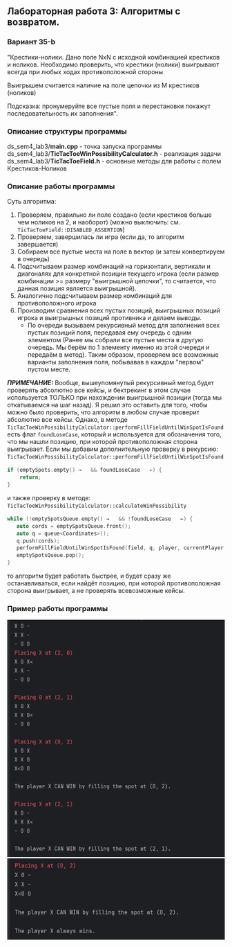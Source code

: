 ## Лабораторная работа 3: Алгоритмы с возвратом.

### Вариант 35-b
"Крестики-нолики. Дано поле NxN с исходной комбинацией крестиков и ноликов.
Необходимо проверить, что крестики (нолики) выигрывают всегда при любых ходах противоположной стороны

Выигрышем считается наличие на поле цепочки из M крестиков (ноликов)

Подсказка: пронумеруйте все пустые поля и перестановки покажут последовательность их
заполнения".

### Описание структуры программы

ds_sem4_lab3/**main.cpp** - точка запуска программы
ds_sem4_lab3/**TicTacToeWinPossibilityCalculator.h** - реализация задачи
ds_sem4_lab3/**TicTacToeField.h** - основные методы для работы с полем Крестиков-Ноликов

### Описание работы программы

Суть алгоритма:
1. Проверяем, правильно ли поле создано (если крестиков больше чем ноликов на 2, и наоборот)
   (можно выключить: см. `TicTacToeField::DISABLED_ASSERTION`)
2. Проверяем, завершилась ли игра (если да, то алгоритм завершается)
3. Собираем все пустые места на поле в вектор (и затем конвертируем в очередь)
4. Подсчитываем размер комбинаций на горизонтали, вертикали и диагоналях для конкретной позиции текущего игрока
   (если размер комбинации >= размеру "выигрышной цепочки", то считается, что данная позиция является выигрышной).
5. Аналогично подсчитываем размер комбинаций для противоположного игрока
6. Производим сравнения всех пустых позиций, выигрышных позиций игрока и выигрышных позиций противника и делаем выводы.
   *  По очереди вызываем рекурсивный метод для заполнения всех пустых позиций поля, передавая ему очередь с одним 
   элементом (Ранее мы собрали все пустые места в другую очередь. Мы берём по 1 элементу именно из этой очереди и передаём в метод).
   Таким образом, проверяем все возможные варианты заполнения поля, побывавав в каждом "первом" пустом месте.

**_ПРИМЕЧАНИЕ:_** Вообще, вышеупомянутый рекурсивный метод будет проверять абсолютно все кейсы, и бектрекинг 
в этом случае используется ТОЛЬКО при нахождении выигрышной позиции (тогда мы откатываемся на шаг назад).
Я решил это оставить для того, чтобы можно было проверить, что алгоритм в любом случае проверит абсолютно все кейсы.
Однако, в методе `TicTacToeWinPossibilityCalculator::performFillFieldUntilWinSpotIsFound` есть флаг
`foundLoseCase`, который и используется для обозначения того, что мы нашли позицию, при которой противоположная сторона
выигрывает. Если мы добавим дополнительную проверку в рекурсию:
`TicTacToeWinPossibilityCalculator::performFillFieldUntilWinSpotIsFound`
```cpp
if (emptySpots.empty() →   && foundLoseCase   ←) {
    return;
}
```
и также проверку в методе:
`TicTacToeWinPossibilityCalculator::calculateWinPossibility`
```cpp
while (!emptySpotsQueue.empty() →   && !foundLoseCase   ←) {
   auto cords = emptySpotsQueue.front();
   auto q = queue<Coordinates>();
   q.push(cords);
   performFillFieldUntilWinSpotIsFound(field, q, player, currentPlayer, winChainLength, foundLoseCase);
   emptySpotsQueue.pop();
}
```
то алгоритм будет работать быстрее, и будет сразу же останавливаться, если найдёт позицию, 
при которой противоположная сторона выигрывает, а не проверять всевозможные кейсы.

### Пример работы программы
![img_1.png](img/img_1.png)
![img_2.png](img/img_2.png)